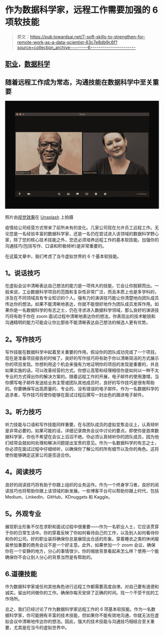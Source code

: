 # 作为数据科学家，远程工作需要加强的 6 项软技能

> 原文：<https://pub.towardsai.net/7-soft-skills-to-strengthen-for-remote-work-as-a-data-scientist-63c7e8db9c6f?source=collection_archive---------6----------------------->

## [职业](https://towardsai.net/p/category/careers)，[数据科学](https://towardsai.net/p/category/data-science)

## 随着远程工作成为常态，沟通技能在数据科学中至关重要

![](img/7fdaa8e4609b28c23ecf69194852675f.png)

照片由[视觉效果](https://unsplash.com/@visuals?utm_source=medium&utm_medium=referral)在 [Unsplash](https://unsplash.com?utm_source=medium&utm_medium=referral) 上拍摄

疫情给公司经营方式带来了前所未有的变化。几家公司现在允许员工远程工作。无论您是一名经验丰富的数据科学家，还是一名仍在尝试进入该领域的数据科学野心家，除了您的核心技术技能之外，您还必须培养远程工作的基本软技能。加强你的沟通技巧(包括写作、口语和积极倾听)是非常重要的。

在这篇文章中，我们考虑了当今虚拟世界的 6 个基本软技能。

## **1。说话技巧**

在虚拟会议中清晰表达自己想法的能力是一项伟大的技能，它会让你脱颖而出。一般来说，工业数据科学项目的范围和复杂性非常广泛，而且本质上也是多学科的，涉及在不同领域具有专业知识的个人。强有力的演讲技巧能让你清楚地向团队成员传达你的想法。如果不能清晰地表达，你就不能很好地作为团队成员发挥作用。如果你是一名数据科学的有志之士，仍在寻求进入数据科学领域，那么良好的演讲技巧将有助于你在 zoom 面试过程中清晰地表达你的想法。你表现出的技术敏锐和沟通精明的能力可能会让你比那些不能清晰表达自己想法的候选人更有优势。

## **2。写作技巧**

写作技能在数据科学中起着至关重要的作用。假设你的团队成功完成了一个项目。现在是准备项目报告的时候了。良好的写作技巧将有助于你以清晰简洁的方式展示你的项目发现。你想利用这个机会来强有力地证明你的项目的发现是重要的，并且如果实施的话，可以改善经营的方式。你想让高管和经理相信你是如何以一种不太专业的方式得出你的解决方案的。随着远程工作的开展，电子邮件的使用激增。当你撰写电子邮件发送给业务主管或团队其他成员时，良好的写作技巧是很有帮助的。你要确保写出高质量的、专业的、没有错误的电子邮件。作为一名数据科学的追求者，写作技巧将使你能够在面试过程后撰写一封出色的跟进电子邮件。

## **3。听力技巧**

听力技能与口语和写作技能同样重要。在与团队成员的虚拟变焦会议上，认真倾听是非常必要的。如果可能的话，详细记录商务会议中讨论的要点。即使你是首席数据科学家，你也不希望在会议上滔滔不绝。你必须认真倾听你的团队成员，因为他们经常会就如何处理和解决问题提出宝贵的意见。作为一名数据科学的有志之士，你必须在面试过程中仔细倾听，以确保你了解公司的所有细节以及你的角色。这将使你能够确定这家公司是否适合你。

## **4。阅读技巧**

良好的阅读技巧将有助于你跟上组织的业务运作。作为一个终身学习者，良好的阅读技巧也将帮助你跟上该领域的新发展。一些博客平台可以帮助你跟上时代，包括 Medium、LinkedIn、GitHub、KDnuggets 和 Kaggle。

## **5。外观专业**

展现职业形象不仅在求职和面试过程中很重要——作为一名职业人士，它应该贯穿于你的日常生活中。你的穿着反映了你如何看待自己的工作，以及别人如何看待你和你的公司。好的职业装将确保你总是展现出合适的形象。穿着睡衣之类的休闲服装参加重要的商务会议不是一个好主意。此外，如果参加一个 zoom 会议，确保你在一个安静的地方，分心的事情很少。你的缩放背景看起来怎么样？使用一个能确保你不会让别人分心的背景当然是有帮助的。

## 6.道德技能

作为数据科学家或任何其他角色进行远程工作都需要高度自律。对自己要有道德和诚实。留出时间做你的工作。确保你每天安排了正确的时间。找一个不受干扰的工作场所。

总之，我们已经讨论了作为数据科学家远程工作的 6 项基本软技能。作为一名数据科学家，你可能拥有丰富的技术技能，但如果你不能有效地沟通，你就无法在虚拟会议中清晰地传达你的想法。因此，强大的技术技能与沟通技巧相结合至关重要，尤其是在当今的虚拟世界中。